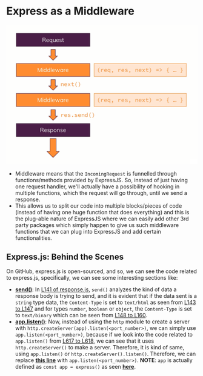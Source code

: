 # Express as a Middleware

![Express-Middleware](./images/express-pattern-middleware.png)

- Middleware means that the `IncomingRequest` is funnelled through functions/methods provided by ExpressJS. So, instead of just having one request handler, we'll actually have a possibility of hooking in multiple functions, which the request will go through, until we send a response.
- This allows us to split our code into multiple blocks/pieces of code (instead of having one huge function that does everything) and this is the plug-able nature of ExpressJS where we can easily add other 3rd party packages which simply happen to give us such middleware functions that we can plug into ExpressJS and add certain functionalities.

## Express.js: Behind the Scenes

On GitHub, express.js is open-sourced, and so, we can see the code related to express.js, specifically, we can see some interesting sections like:

- **[send()](https://github.com/expressjs/express/blob/508936853a6e311099c9985d4c11a4b1b8f6af07/lib/response.js#L107)**: In [L141 of response.js](https://github.com/expressjs/express/blob/508936853a6e311099c9985d4c11a4b1b8f6af07/lib/response.js#L141), `send()` analyzes the kind of data a response body is trying to send, and it is evident that if the data sent is a `string` type data, the `Content-Type` is set to `text/html` as seen from [L143 to L147](https://github.com/expressjs/express/blob/508936853a6e311099c9985d4c11a4b1b8f6af07/lib/response.js#L143-L147) and for types `number`, `boolean` or `object`, the `Content-Type` is set to `text/binary` which can be seen from [L148 to L160](https://github.com/expressjs/express/blob/508936853a6e311099c9985d4c11a4b1b8f6af07/lib/response.js#L148-L160).
- **[app.listen()](https://github.com/expressjs/express/blob/508936853a6e311099c9985d4c11a4b1b8f6af07/lib/application.js#L616-L619)**: Now, instead of using the `http` module to create a server with `http.createServer(app).listen(<port_number>)`, we can simply use `app.listen(<port_number>)`, because if we look into the code related to `app.listen()` from [L617 to L618](https://github.com/expressjs/express/blob/508936853a6e311099c9985d4c11a4b1b8f6af07/lib/application.js#L617-L618), we can see that it uses `http.createServer()` to make a server. Therefore, it is kind of same, using `app.listen()` or `http.createServer().listen()`. Therefore, we can replace **[this line](https://github.com/Ch-sriram/node-js-deno/commit/c605244443c83725e89f428e7c5f6fec837a292a#diff-9aa0b207299d6279a2b3a26798d30839bed45259b3587950a36e4e40aa903c3aR13)** with `app.listen(<port_number>)`.
**NOTE**: `app` is actually defined as `const app = express()` as seen **[here](https://github.com/Ch-sriram/node-js-deno/commit/c605244443c83725e89f428e7c5f6fec837a292a#diff-9aa0b207299d6279a2b3a26798d30839bed45259b3587950a36e4e40aa903c3aR10)**.
